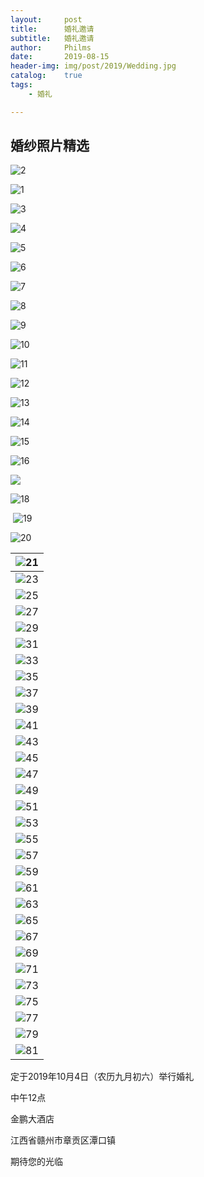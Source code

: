 ```yaml
---
layout:     post
title:      婚礼邀请
subtitle:   婚礼邀请
author:     Philms
date:       2019-08-15
header-img: img/post/2019/Wedding.jpg
catalog: 	true
tags:
    - 婚礼 

---
```


## 婚纱照片精选

![2](https://dm2301files.storage.live.com/y4peEU3Tgmu_Rc8XoiZGYcB4Vhy7LRmsPLV_I12LAqv8iBaBxAWTd1FoebB7Np3_LFX9fyYQdcqOsqdGO5Lh8s4ukew6C2kRvoJkj_TL5ZLILLomnDCK7ZUcKIaCQHKt-zHLUFUyB8MAP4wEkTijSbWzQXGX8g9TzcVDrrc2_M-6kM/1K6A0004.jpg?psid=1&width=207&height=311)

![1](https://dm2301files.storage.live.com/y4pkeVFF8d9bZHHgkG6O9rlE29oRoI8-jhLDU_Korzv3LjQ6ISZIuoMEXVCZ3zQ_hJ_X6zDzFHFzi7LE3hpT9QNH-0iB5GOOINRqbfKfiCQUvhdzdsomWH4pZrpkun-JGHuDfoKpsWKpEBtyeCspGAbOcH91ogXDDxkF_tJLeOjrIk/1K6A0029.jpg?psid=1&width=207&height=311)

![3](https://dm2301files.storage.live.com/y4pdpOgyEx530o8DbnvDHh7GZD-kU5JWforBA5Pqv7q2nhf9pBiuSPyIkqiIy2Gzt_g9L152V3oe_kmoFqReEBNPJP5eTyD8Tnmi59bg1I3d_TYd81USRULjhhG_OHzzhjQDaFQ-INnZ6FtwbJVbPVkk_O5XXCBMv2hs1TnFFhJmMw/1K6A0072.jpg?psid=1&width=828&height=1242)

![4](https://dm2301files.storage.live.com/y4pmtO_25l7hueMxnIHLn5xqMKauZa5h44IjLeWAwycEXfvpSXxHdbBdAHSgfmNioha-jny36Y0m0G46XVCozn69yqZGtc6DSlR6_36557EiFQZBtAMopHawL_MlpzFVMKmHO3T6DL2_I13ugu-K7XhLQQ9v5O1n9UGGs4CghR5YUM/1K6A0117.jpg?psid=1&width=828&height=552)

![5](https://dm2301files.storage.live.com/y4paVKL0kRrbq3gJZoSsrXpd_CR0IVfgLJGq_Z4SFtaSOaqfwEGziJaK-TTbFzAy7Ji4iHSLJpv-__F8nrZfI9BOMPGe17Qtcx4RYN_n5UfTZ-K-AKQdPFoxrfgOSwfgHq00wX9UkE9dUSXDpocVbR1Lcc0ZAQ_6liZnJrALe7lS-4/1K6A0125.jpg?psid=1&width=828&height=1242)

![6](https://dm2301files.storage.live.com/y4pLXf9m-BRgAEB5WD8YogLOT3QTRSEetM2gg5pdLFgTZqrw_ml2i5Em7H4LZpP9Du2kbCTzgGTyMLUbM0uEtRpFm4HbeHZ38bCygaP8p-63OvjFeZoH1w2xafzmZvPUj5No7n-jeKZ_FL4uqFWLN-S7olN1Ps12D8nYc8lbPxQxX0/1K6A0151.jpg?psid=1&width=828&height=1242)

![7](https://dm2301files.storage.live.com/y4pNaphdEcAgcRqlb95qvW8doPmwbOZTWSQ_f3Oa8l0ciV0UKL0dvJkoV15eGjMmQC3noLTTTNvyJKFO6ZMeB9GBqmpiO0cMJERdIq6CALPODOkrqrsYFlDpTMKd7gN3KLeOVfN6rsiRaclbhgiwTSPTQwNfjdtdmsOiFzJz4aa4HY/1K6A0186.jpg?psid=1&width=828&height=1242)

![8](https://dm2301files.storage.live.com/y4porxrADRCGoShjO3aCGKtScWTGd-H3C3hbsHsDtzT8Dt_BuZkLlWCG6jcB_I7njfwxN9xjMw5mQC8MNcKXILIZqFllN__TWcPL5HXHGee6lOZkICierTnFh-iZuvM6kj0iAz4ARftjz1rVbae-JubGTeLvbs3M_q5k_Q6BCIqbDo/1K6A0200.jpg?psid=1&width=828&height=1242)

![9](https://dm2301files.storage.live.com/y4psbfx99mp9oBV3bl5MEVY96MhKZK_ROEAZGVX_YCSiXXpo5b0DeGPDv8FJY0caIwIp4fdP-4h8cevy20RZA75LP-t4BaIuSe58wXdod2hzwIx0HTwlfUM7GhyJuXCku695ylfGscBIL-p8wDzXaPAU766kSJVfrn40GfNDHW7qJ0/1K6A0213.jpg?psid=1&width=828&height=552)

![10](https://dm2301files.storage.live.com/y4pkU-lEx39z_RaPyfCg_VlPEBdvbdYFZJk57iTkHPGp7l-3Xl3weWauzGQ5Rwc8PA-1nWR3xwnmbgbyac0BKAvUGlt6LPFYBS0fl8leDJevPd9jSlqzISAngiXpd61T9ex0KwSv5HmDjEQqLdHhmu2fSGWifhLATS-nwipmV1Bk5g/1K6A0239.jpg?psid=1&width=828&height=1242)

![11](https://dm2301files.storage.live.com/y4pvwcgDV-qntVFU-g3UP528UmMBoN2iIXWjcS0IB3nlGYuxA2j-iotTHIy0_ln3_juIkeBwWkxA5qf9eeWigoinaUdkWHk47a0krpD3Vrram8kt8FDIy8CakroSH8Wvg-YyQJZT6Su5XIHdA8lesNeKg4lNTWZ1tE0xaPto8PVUR4/1K6A0259.jpg?psid=1&width=828&height=552)

![12](https://dm2301files.storage.live.com/y4pyXt4H914jedF2DklkLhdAASEkgKIlK1TY2aXsSpXNqS2QobMoxjGTUxqhwV9i3Ey9-Xawr6DSqk_ryMmgNrsOtzCzOTd-MH3SSKvpjiCFC_XTa3R-uPjfvqP5XnBCQxPYXN7YcInos89OBhB1Zx2DZPpUeI4WJobHQH8CgeAuZk/1K6A0286.jpg?psid=1&width=828&height=552)

![13](https://dm2301files.storage.live.com/y4pk0eD9jGmgxdJp5ztzFFX7jFDvBrNl-gk7dwa8fAKrJolPGgxCZyG5Zp83JUvGTug-tK4wqPy61FDtGnkJvD9BRAPMwVQoYTL1eQzSByQE5z5hBGwTeo4aVUS4iNrPgwspYGVduT75bGxFAbIlIeCuujU1gurOR1RtKw7v94lKtI/1K6A0290.jpg?psid=1&width=828&height=1242)

![14](https://dm2301files.storage.live.com/y4pUZCRHda-4bJw_2zlx24KNQU4i-AvTpNYdgxVAeLlAqPkC-XOCXIk8fubluKNEQdkanTc0qjxmu3ARsCu6TWu11rbi6YQhZ1lLc4c1MBpR4T_jWjGZzKkVZJzI-aNOGiF8bwtcWdZBwM4irpDa9qUMRyrj4EfUwqje2MnlQUQX44/1K6A0322.jpg?psid=1&width=828&height=1242)

![15](https://dm2301files.storage.live.com/y4pNZkjE-BS0lu3wHQrBfmKGDW93vNL_vOjBTr8-D51OtMR1nw5_H2MTrrZ-0r7DIdAuoT7_n1OKAQJbx7w8Ww9BArr1hpo00850-Pu3sOEwxSc8INx4f8K-AoL9drTPu8-phLr_bDJvQeqttaSmBzrE6TwErrCssW2XZGMS69Mhlk/1K6A0359.jpg?psid=1&width=828&height=1242)

![16](https://dm2301files.storage.live.com/y4pcpHmfjluqfkZPFxJkRZVRqIdNTKVINen-kgelnYH6bXx9WV9LkrSFEWZ8IPDBjSsu5Kv70YGlsxf1cVlUgLCO2z1bKLWjznw73T3a-AoAGMKwwd3Y9H64Z9r9iVMoPzboOCiQFMr1Y3zsZ0aTFxN4VuMugni69J606wrHMIgOb8/1K6A0362.jpg?psid=1&width=828&height=1242)

![](https://dm2301files.storage.live.com/y4pz3S25OP4rGkQ9HoZ_EbIYfXEd308ayhqW7U000tL0T6WEloi97eHmyanfdnkW3Tx6WRzIRTDndCgXG5o0nKUWou94RxnK2d9aUdChnccBI8pTfc4ZXngmt92YTLmjQRh2iaEd07J2uC7knHIF6nbJaXZhB_1oIl7bp_FVuAwh-M/1K6A0403-2.jpg?psid=1&width=403&height=605)

![18](https://dm2301files.storage.live.com/y4p_WSt6lMZLqU6RgUx8qMbdSk8OROQdomjSZl_t9mrgZ90WnecyN2L-DCTnAsAzPE3EVwvrcvRxdaHMYQ0m4Bk7hCSn2Xk3O8yzNGLKRJPq_cS3h9cmg7htCQd9dyqiMgcjMppjLgASUc3xiz4mNIs3yhSlJQnDEMb7fBOIKWrRMc/1K6A0401.jpg?psid=1&width=828&height=552)

​	![19](https://dm2301files.storage.live.com/y4psDaKPALFOl_ZeVRSdo7xqUGoIk1JDdLLFsXlh5fNuNk0FDfMgEpQgE7cY8jCUl1QKF6cVs_n992VAAM9UksyagmUVGFsH5xhULKRu2uQVDdH6jAOWjR7p2GuOP4HH7mDxuQGQXZ4zCmFu3VegQpzdtWuhq0doPeYCfQp52RjNgc/1K6A0403.jpg?psid=1&width=828&height=1242)

![20](https://dm2301files.storage.live.com/y4pS2x2O7nDtYtblevYQF1ltwBT87YC2xsSmvcIenCLApOzWNRZjM-tErHS6lqYAYphis7FetJKnyvmx_1spjiZTahH9uFwbXhnpfA_Rdo-184hOusQlE9Oq-LUb6n5Wdusz2BB8JciTBOwaWYBlJUvGlkeuWbisDXkH6nMAc7wDxM/1K6A0404.jpg?psid=1&width=828&height=1242)

| ![21](https://dm2301files.storage.live.com/y4pbkdYqw3xgSQly--AryWO8C5sVwaLZmQlDfXBjGIcSAJ6TObYB88qbdC1VmbmllNm1n8TedGJo3useGElVFLFBgC_UiMrifcoMfOjd4DUAYgh7a-InycckK11sJIdOVn0hqbr3c3CliagRQCNPMXDqEpxmBizw-i_eK_UPtDME9w/1K6A0407.jpg?psid=1&width=828&height=552) |
| ------------------------------------------------------------ |
| ![23](https://dm2301files.storage.live.com/y4p42dVSC7I3P0dNPsmABdKF9mg28RvDBbEgVv2Mi97hgsvp_VrxZxPtgfzVAHOb5YTii9sj0f3IDnpPlUDGody_ADpfSCKgn_tVGsaMZWePD4JpEH50XyCT2aJV3g178pm3Jg5snLdrWNV9hq69C91WzHhJ0XzncTu49Ik-rDp3vc/1K6A0408.jpg?psid=1&width=828&height=1243) |
| ![25](https://dm2301files.storage.live.com/y4pQBpR1Mc-EA2c9H8cyFFXymMUcwTAHgybxPKBywnfzy5ZClZd-Bp1-_sJcjSoDgBBfUDYMB6ejX9RLushyPzMSQEC-g4PVIfhsUX78Hi2xwZo4Opf721_KYrVpiRwevB_9Mo2di7jGl3wgy3GXwlCvWmWW7TEHCvKU-vyEgzVbnA/1K6A0412.jpg?psid=1&width=828&height=1243) |
| ![27](https://dm2301files.storage.live.com/y4pa0ONCvvvGBnQ6rK_ve0HJmx4BpcK5NAcvBrvgDPYEbVFrqAfbPwVbUo8c6gbpVPbYbRYt53pYVickEMK682_f9Bw_ox7P--vkUABrnvvMUb6z3G2QsNqzf6uj6oyRY3zVLmZo4O61IgIsJwpK7NzuEFzhSYpVT4-oTb2T-QRzFw/1K6A0422.jpg?psid=1&width=828&height=552) |
| ![29](https://dm2301files.storage.live.com/y4pVJFmbbuhdrEePXyqrM7OGWrKeO3iVTbOcR4z9vyn2VMygMMq_v4wpoOWyxQStkcJk0woJB_mk1M5WQsjsO5KSCFzHDTNkm6UXO_XX_etXLYVKHv-yBwUXxX5923BFE7kcuSfW3CmwvHRQCTU3PfltSnLOD-aaWjBEXhVg7sD4Is/1K6A0436.jpg?psid=1&width=828&height=1243) |
| ![31](https://dm2301files.storage.live.com/y4pfoy7aZrUOUZlncCDeR0X5baqKkpaf2yic7V7lsT5y8j9yS-wBqdr5Bb5ovvoWE_3Msg_00d6EMba7W0HHmQJOWJCvCpII1AXTxqJIROmJVm8EzKIfzqXTAeTQihJXS2ZShGp3RDuixANQtY54GCvXS1H8TfCtSp1FfbA8Syl_58/1K6A0437.jpg?psid=1&width=828&height=552) |
| ![33](https://dm2301files.storage.live.com/y4pftnofnRlYHIMDuRIQs9Cz1eCwgn_76wBSStVFOEGyNhi05L4ni9KCBx9yHWIoo6kEEjYQZ2dbzZAgpAXSwQceacyFlVjj54LnBfvIfKds-gcKu8pySxD4pEX_cfDD38oYGbEr_F5L1QDz3j4IPIJBkbjnegUzgVx2Uja5o6FVrE/1K6A0446.jpg?psid=1&width=828&height=1243) |
| ![35](https://dm2301files.storage.live.com/y4pbOCm-vpdg8JOGhTcO5X1oMcgkBlwAWdpRpQuFnvlfVFKSdIruuB2pBF3rcLl11EP7ZGCKr9_zlKIxl9FYbHfxL4wRUpQOXlDjtxn5FBbD2OZiUmvugNlgOS2u0iqZ6Doi7ZO0H0RzeN5VYAbyImJ9I_2kmNpambVkQFt_yHPRRA/1K6A0449.jpg?psid=1&width=828&height=1243) |
| ![37](https://dm2301files.storage.live.com/y4pH5eRU4Lbt0GZQBQyIA5wJ_GM7ILm_EBZkVTWD3ouxHwKvrhCqCssvn72sZSvbT1pae0EcdASOFls0Pz_tBEbauOFzjn9EqF_ZmU9NuHw6_YYSs-fCdE180HPqvd2o4wDel7BiQ5VZhjfGSJTd3Gil2R1r7bGSsZ1D2njgVLOjqA/1K6A0452.jpg?psid=1&width=828&height=1243) |
| ![39](https://dm2301files.storage.live.com/y4pFK8aDc77MAZqK1F21UVJP4DSZ34uT226T-zoTCPyVAijYePS28HpNK0J7dt0_XQ6p7mBAdxk9muyjwvCOX1JteIlhJBOD_Yv9x5C_MbpdE3pIWSlQvikkVG1xd1Jzu3b7HIlUYVDYbzFshpicNle6-v4LkIfrUIo4ZoIAbQ68zU/1K6A0456.jpg?psid=1&width=828&height=552) |
| ![41](https://dm2301files.storage.live.com/y4piaROElsxCh4tLRptb_J1_1tqAuTW7LP7NkUlENYVLD_9GJIr8llOjZ4kRTQllTS1ZjeiFkJkh-vqXTWo1w8tofPEh8aIudT6s_yv4-8Agd60YsihyIebwJItgapVxFNdvyOl_AtUoZEJ-XfkBtY9Gc75mDzU-LoTSWXvPqpiFRI/1K6A0463.jpg?psid=1&width=828&height=1243) |
| ![43](https://dm2301files.storage.live.com/y4p5wlUqptHxZontAjQQ7CYq8DhEoz9uhq8Zf7KcseahqewaVvuTeHsSFHobCkyBxL7PqLByEZBFMFEkKVKVuUlt7DK6LWl7G1K2wKCVHD8xzpMZ8golp32yU7vVUkcnHRKtcERMLanAdNFlrEVEf3nDhEUtZ_1mQKBkJzTQN47ugQ/1K6A0471.jpg?psid=1&width=828&height=552) |
| ![45](https://dm2301files.storage.live.com/y4pajlZq6TyfKLTxovQkzRXT35VQwkGMXP5z1egYG4GkNgIkwXIxSWZJ1M9dyjwiN4drfRDtq8ibqmsu-YFgFIflSnLuTYiwSIFGmozbUaRI17vPXnAwzxXejCa02GSA2NMr9j9VdEwPE6UIEjIEuKXyXBF9KNDWuASNhtRRENBuZc/1K6A0481.jpg?psid=1&width=828&height=1243) |
| ![47](https://dm2301files.storage.live.com/y4psGy62hN-AYnWYP9i4O5j_Kn3QeHCcVrtd2VcIDNF9-O32-un1qpJrHGWF3FTkm36IcKqLDpxbf9vOu4k93IggNjIMrM3hDy4_5ouvxux4D7iRTSIXOq3CTWmwUy6hBK24eqpPQhnuAqvZOTtVcqO4pQq6hHOhXH0VgWg2Bgt1tM/1K6A0493.jpg?psid=1&width=828&height=552) |
| ![49](https://dm2301files.storage.live.com/y4pgMzGpW0UojPtNI4OK3UwYa7thTF42xPCsq2lXEZ89RYVNYSd7GlVRg6hmhtpltXh6USuHBGnhP-JWcefb4LZ5Qhvd8WsrwgLERKsuajSzitTbRcvugavK2oNa-ze2UXzsNXdODB5phcjXQ6ZQeKfNumVxZV--l6-PJTick3ZY1M/1K6A9721.jpg?psid=1&width=828&height=1243) |
| ![51](https://dm2301files.storage.live.com/y4pQ9zviAQ3IqTVMuYadNM5d4sftlOKNenF47sVi26UsdSQ4xG4fCsGknRSCbmncxqx_aNLjl05BaTKnDuq6HlqDcr5MO_4-MriVaBxU0zSmJI5mZt3CoCe5NKJkB7AZiD6EZmukbxFgCGbm-IxVdaGqLaJtkdm3wmgrUm68SCsFjs/1K6A9723.jpg?psid=1&width=828&height=552) |
| ![53](https://dm2301files.storage.live.com/y4p-y0LWnEWBd4uXyWMBY-0AcYcsIIqh7YGhoAqn0XMZRNrMXX9UItFGJqSEPeCaCU3qzJEPe9ol98QHhcZThoBlP_YLUtwUiLe83RZVLdxiZXemVVs9Xu8m2YmkxPSINby-VACZpb3ddzPgy_qV03A4FxPV7Lfvhrjs8DYD1XP0vU/1K6A9729.jpg?psid=1&width=828&height=1243) |
| ![55](https://dm2301files.storage.live.com/y4p5aRPykxjavQZex6Ub_3VxBh-r4m4359-I6oxEW_nv7bdgQUliW3oMe9qRB2sS1WTIyEfUaQv1xoEOWVLD6UXdluwahDAO59GK34Oft87XyJy0FfweNBpdMpMb8X6xLh5yYCUVbGmCghUVyL_1cFsttftIsvY-zeiC4J_9tENxns/1K6A9734.jpg?psid=1&width=828&height=1243) |
| ![57](https://dm2301files.storage.live.com/y4pBs1cxScFo2dHNW6sNOkWHX-mJZmHATV46WzTvg3UoMD4qtdVVw9uO-vkE0hvgg6PhQv1ZDiEYAS9i24hbgS8Xv8jdTJZnqujqtl4ldv1sH07U7b6YuQZmD4pUly_K1Cgaj3gxK1TcpxRycHxkbaE3p8OLCWSc9bs05XRHloGpho/1K6A9736.jpg?psid=1&width=828&height=1243) |
| ![59](https://dm2301files.storage.live.com/y4pU92jR5xXEHxshR58Pvt0TGOai6OeRV7KFKakLI6pn_5bhHNR8kog5wqyPZA2jlhUB5PJ4W_J-jW7hguZDEXtc-RCa8NmdNnmT1V_a_pBjm10iBDDJ9OK3bJ4KRYcVs3bD5BQoHusZwAP-yDxVf-LI6p9rX78C3Mtq-PHFX7IZSY/1K6A9774.jpg?psid=1&width=828&height=1243) |
| ![61](https://dm2301files.storage.live.com/y4p-HODwioNlIJMLyO9TntygLXofogF_fYVv2XfBOLvw8-0CdjNqT6bA_H-bvW8d1ZsSltU58h7Sza6rvdPrDaJDN-Hsjbj0iWD-Jc12P3mkEs-1JbUCDcqiUFNe4AoJd9NEGSD7egHkpaFZ8moOuLrcYY69hq0NreefoKjJnLgHrg/1K6A9777.jpg?psid=1&width=828&height=1243) |
| ![63](https://dm2301files.storage.live.com/y4p72_KXsSio-gbW-fynpGBmpaviTe8MeXl3V4fCd0jGxMAbjIGPJGQn0qAxasT3-Q01ORfFDnAzZs0Ev296eKB4g2-6Tevwki_Y-SoxAd6y7q3yWhmkP5eaABJSbX6v-riMtMEDaXHNhJ5XBvf0W12WxrEUvvr33Ir5gLpUqAFHvw/1K6A9779.jpg?psid=1&width=828&height=552) |
| ![65](https://dm2301files.storage.live.com/y4pcQiAiexSMH2MBqtJxcx1qhagD3CfY-3KYiabgxJypqVJmEBr9R1Eqniap4a4gy_9z6bai0cQzjzyNKJnjETf-k5MfA3hdnuXFSQiUaG7qn17-byFtKpG_eo_3CD4vVIpbKkgqCJMcdPrutsMLZAzelSZgIT1SB69noGoKS0C6Es/1K6A9787.jpg?psid=1&width=828&height=1243) |
| ![67](https://dm2301files.storage.live.com/y4peJ1OqBxZybjmM63L6nh9nU0wDnzsf4yGBOQW11lPfXRyytOEOpz5AWvdw5cD23w6gJ5u5DOmFSrOrdcrZ4nEhq8QgJtSnaqGj9X3RBzvQwXIGpYked17dRruNDyhBZs40Q_I_VcRxamSqhXFY3DD_OZnBT9dAI5wOnGsrXXV_7U/1K6A9791.jpg?psid=1&width=828&height=552) |
| ![69](https://dm2301files.storage.live.com/y4p7tj7tw01pNfSAwzRMFNh8qqzma_VRAOv6ej1C8Y5DZZhFvI2L7fphkCYCWEiXtt1qnqQU9kd0rOfOOGv2R8wVsh0A_6J98nzHPOegjeN6ehFlCZu5l7K8mwhTDWVf51t0pznnUA2fLYVyjo0UiLmiHYf-V1IWxwEbbKeD6DHGaw/1K6A9803.jpg?psid=1&width=828&height=552) |
| ![71](https://dm2301files.storage.live.com/y4pylLbFpofYDiZNg58rqUgtGZKerz1e6revoRLd9jFTLe_jCjWsybSojkKL4nE1aJqfVNDRoAa6_oUeLsBLNjojvpVRe21Iser4hHUP43ZCvq42i3mAVyIh_9XqN4ou_pR4subZBSchfP18dnLk1iNJGhIVt7GMOsWhvyBm6r0xkM/1K6A9918.jpg?psid=1&width=828&height=1243) |
| ![73](https://dm2301files.storage.live.com/y4pNTFLK2ugvGHdiV15BtKMdDk-iZOXZVKuFQcfBm_BvxMGCk6Yy3M4WxIeRULZbuhZrfXKga1JGVruReQmZcP9HLYoNwzU6d6siPAFXkR1ZditmB-9901AKmVnz3ouh36k3VbABDwdJgflXpK91MXbbdRlxgMlwgF1bVDmoS0My50/1K6A9938.jpg?psid=1&width=828&height=1243) |
| ![75](https://dm2301files.storage.live.com/y4p3UQFo37ZdRSDc3HV7BIWX2TBsesA1TLClahGEuf6kinmBAIO-cR2J7NKrrMTpT6qupDYgBJb9pUKBrkRQqk2RuF0YopAp5iwLSyz5SjyKS_CuZHOqqj1gGyd7xhHF_nl570mgabATyARnsvju0SjPV11sFgLtAlr9X75qcMZ1lo/1K6A9939.jpg?psid=1&width=828&height=552) |
| ![77](https://dm2301files.storage.live.com/y4p3VzjeOPbFJSja05DWa1PiD6U6c_2FYCmS0NCufcpcIHVSMACRPf1O-QBIEcmdzJehJRZMuE_tm03z2w_XIjXLT_RusoNt4IoyliDScd6sF_kMnwxJqbrLkJCOoTF4ebtD_kdM2yXRJ8najK0vPyoX1cLF-DgNg_a0xjrg5sHUo4/1K6A9959.jpg?psid=1&width=828&height=1243) |
| ![79](https://dm2301files.storage.live.com/y4psXnSLaagMStPmKeTgxNLkM4UDt5t5eydX-0FcoTWjc8Uv-YT1IP9Q3KSpV10c5Zf4x1dEMgGaepb_usXNXjeTCPfk4ozTfGtbd2417On5owNPGercouKiLkcLEkvuVMG270wMCb-5S-h9oupnNNaw3r2P3IPhIwVPb7tmKzTVew/1K6A9973.JPG?psid=1&width=828&height=1242) |
| ![81](https://dm2301files.storage.live.com/y4pllh2qCrIMasY90Iw4RxApGfrLAIWFmys1WCrUwFUNjNizWfuwWz8FAmlfivuHuROGpLVDF9LX2Lqn9taDkYsnRgzIAZ51sp8aleWLdj57hE7R9hKgKoqxKcZegMX-IP84PpTKrlDjpze4x9wouPSNMaFREkuXBr-iYBI-9LKRPc/1K6A9981.jpg?psid=1&width=828&height=552) |

定于2019年10月4日（农历九月初六）举行婚礼

中午12点

金鹏大酒店

江西省赣州市章贡区潭口镇

期待您的光临